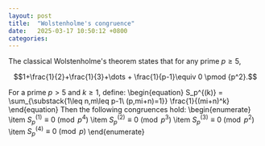 ```yaml
---
layout: post
title:  "Wolstenholme's congruence"
date:   2025-03-17 10:50:12 +0800
categories: 
---
```



 The classical Wolstenholme's theorem states that for any prime $p \geq 5$,

$$1+\frac{1}{2}+\frac{1}{3}+\dots + \frac{1}{p-1}\equiv 0 \pmod {p^2}.$$


 For a prime $p>5$ and $k\geq 1$, define:
\begin{equation}
S_p^{(k)} = \sum_{\substack{1\leq n,m\leq p-1\\ (p,mi+n)=1}} \frac{1}{(mi+n)^k}
\end{equation}
Then the following congruences hold:
\begin{enumerate}
\item $S_p^{(1)} \equiv 0 \pmod{p^4}$ 
\item $S_p^{(2)} \equiv 0 \pmod{p^3}$ 
\item $S_p^{(3)} \equiv 0 \pmod{p^2}$ 
\item $S_p^{(4)} \equiv 0 \pmod{p}$
\end{enumerate}


